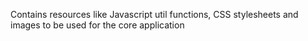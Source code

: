 Contains resources like Javascript util functions, CSS stylesheets and images to be used
for the core application